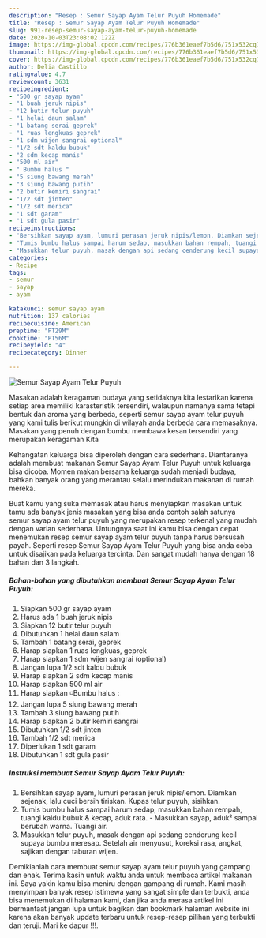 ```yaml
---
description: "Resep : Semur Sayap Ayam Telur Puyuh Homemade"
title: "Resep : Semur Sayap Ayam Telur Puyuh Homemade"
slug: 991-resep-semur-sayap-ayam-telur-puyuh-homemade
date: 2020-10-03T23:08:02.122Z
image: https://img-global.cpcdn.com/recipes/776b361eaef7b5d6/751x532cq70/semur-sayap-ayam-telur-puyuh-foto-resep-utama.jpg
thumbnail: https://img-global.cpcdn.com/recipes/776b361eaef7b5d6/751x532cq70/semur-sayap-ayam-telur-puyuh-foto-resep-utama.jpg
cover: https://img-global.cpcdn.com/recipes/776b361eaef7b5d6/751x532cq70/semur-sayap-ayam-telur-puyuh-foto-resep-utama.jpg
author: Delia Castillo
ratingvalue: 4.7
reviewcount: 3631
recipeingredient:
- "500 gr sayap ayam"
- "1 buah jeruk nipis"
- "12 butir telur puyuh"
- "1 helai daun salam"
- "1 batang serai geprek"
- "1 ruas lengkuas geprek"
- "1 sdm wijen sangrai optional"
- "1/2 sdt kaldu bubuk"
- "2 sdm kecap manis"
- "500 ml air"
- " Bumbu halus "
- "5 siung bawang merah"
- "3 siung bawang putih"
- "2 butir kemiri sangrai"
- "1/2 sdt jinten"
- "1/2 sdt merica"
- "1 sdt garam"
- "1 sdt gula pasir"
recipeinstructions:
- "Bersihkan sayap ayam, lumuri perasan jeruk nipis/lemon. Diamkan sejenak, lalu cuci bersih tiriskan. Kupas telur puyuh, sisihkan."
- "Tumis bumbu halus sampai harum sedap, masukkan bahan rempah, tuangi kaldu bubuk &amp; kecap, aduk rata.  Masukkan sayap, aduk² sampai berubah warna. Tuangi air."
- "Masukkan telur puyuh, masak dengan api sedang cenderung kecil supaya bumbu meresap. Setelah air menyusut, koreksi rasa, angkat, sajikan dengan taburan wijen."
categories:
- Recipe
tags:
- semur
- sayap
- ayam

katakunci: semur sayap ayam 
nutrition: 137 calories
recipecuisine: American
preptime: "PT29M"
cooktime: "PT56M"
recipeyield: "4"
recipecategory: Dinner

---
```



![Semur Sayap Ayam Telur Puyuh](https://img-global.cpcdn.com/recipes/776b361eaef7b5d6/751x532cq70/semur-sayap-ayam-telur-puyuh-foto-resep-utama.jpg)

Masakan adalah keragaman budaya yang setidaknya kita lestarikan karena setiap area memiliki karasteristik tersendiri, walaupun namanya sama tetapi bentuk dan aroma yang berbeda, seperti semur sayap ayam telur puyuh yang kami tulis berikut mungkin di wilayah anda berbeda cara memasaknya. Masakan yang penuh dengan bumbu membawa kesan tersendiri yang merupakan keragaman Kita

Kehangatan keluarga bisa diperoleh dengan cara sederhana. Diantaranya adalah membuat makanan Semur Sayap Ayam Telur Puyuh untuk keluarga bisa dicoba. Momen makan bersama keluarga sudah menjadi budaya, bahkan banyak orang yang merantau selalu merindukan makanan di rumah mereka.



Buat kamu yang suka memasak atau harus menyiapkan masakan untuk tamu ada banyak jenis masakan yang bisa anda contoh salah satunya semur sayap ayam telur puyuh yang merupakan resep terkenal yang mudah dengan varian sederhana. Untungnya saat ini kamu bisa dengan cepat menemukan resep semur sayap ayam telur puyuh tanpa harus bersusah payah.
Seperti resep Semur Sayap Ayam Telur Puyuh yang bisa anda coba untuk disajikan pada keluarga tercinta. Dan sangat mudah hanya dengan 18 bahan dan 3 langkah.


<!--inarticleads1-->

##### Bahan-bahan yang dibutuhkan membuat Semur Sayap Ayam Telur Puyuh:

1. Siapkan 500 gr sayap ayam
1. Harus ada 1 buah jeruk nipis
1. Siapkan 12 butir telur puyuh
1. Dibutuhkan 1 helai daun salam
1. Tambah 1 batang serai, geprek
1. Harap siapkan 1 ruas lengkuas, geprek
1. Harap siapkan 1 sdm wijen sangrai (optional)
1. Jangan lupa 1/2 sdt kaldu bubuk
1. Harap siapkan 2 sdm kecap manis
1. Harap siapkan 500 ml air
1. Harap siapkan  ◽Bumbu halus :
1. Jangan lupa 5 siung bawang merah
1. Tambah 3 siung bawang putih
1. Harap siapkan 2 butir kemiri sangrai
1. Dibutuhkan 1/2 sdt jinten
1. Tambah 1/2 sdt merica
1. Diperlukan 1 sdt garam
1. Dibutuhkan 1 sdt gula pasir




<!--inarticleads2-->

##### Instruksi membuat  Semur Sayap Ayam Telur Puyuh:

1. Bersihkan sayap ayam, lumuri perasan jeruk nipis/lemon. Diamkan sejenak, lalu cuci bersih tiriskan. Kupas telur puyuh, sisihkan.
1. Tumis bumbu halus sampai harum sedap, masukkan bahan rempah, tuangi kaldu bubuk &amp; kecap, aduk rata.  - Masukkan sayap, aduk² sampai berubah warna. Tuangi air.
1. Masukkan telur puyuh, masak dengan api sedang cenderung kecil supaya bumbu meresap. Setelah air menyusut, koreksi rasa, angkat, sajikan dengan taburan wijen.




Demikianlah cara membuat semur sayap ayam telur puyuh yang gampang dan enak. Terima kasih untuk waktu anda untuk membaca artikel makanan ini. Saya yakin kamu bisa meniru dengan gampang di rumah. Kami masih menyimpan banyak resep istimewa yang sangat simple dan terbukti, anda bisa menemukan di halaman kami, dan jika anda merasa artikel ini bermanfaat jangan lupa untuk bagikan dan bookmark halaman website ini karena akan banyak update terbaru untuk resep-resep pilihan yang terbukti dan teruji. Mari ke dapur !!!. 

